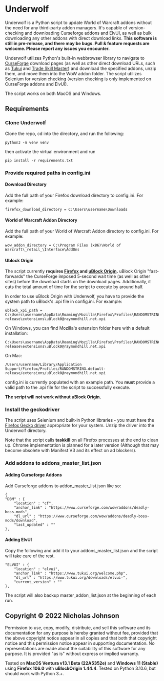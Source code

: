 # Underwolf

Underwolf is a Python script to update World of Warcraft addons without the need for any third-party addon managers. It's capable of version-checking and downloading Curseforge addons and ElvUI, as well as bulk downloading any other addons with direct download links.
**This software is still in pre-release, and there may be bugs. Pull & feature requests are welcome. Please report any issues you encounter.**

Underwolf utilizes Python's built-in webbrowser library to navigate to [CurseForge](https://www.curseforge.com/) download pages (as well as other direct download URLs, such as [Tukui](https://www.tukui.org) and [Trade Skill Master](https://www.tradeskillmaster.com/)) and download the specified addons, unzip them, and move them into the WoW addon folder. The script utilizes Selenium for version checking (version checking is only implemented on CurseForge addons and ElvUI).

The script works on both MacOS and Windows.

## Requirements

### Clone Underwolf

Clone the repo, cd into the directory, and run the following:

    python3 -m venv venv

then activate the virtual environment and run

    pip install -r requirements.txt

### Provide required paths in config.ini

#### Download Directory

Add the full path of your Firefox download directory to config.ini. For example:

    firefox_download_directory = C:\Users\username\Downloads

#### World of Warcraft Addon Directory

Add the full path of your World of Warcraft Addon directory to config.ini. For example:

    wow_addon_directory = C:\Program Files (x86)\World of Warcraft\_retail_\Interface\AddOns

#### Ublock Origin

The script currently **requires [Firefox](https://www.mozilla.org/en-US/firefox/new/) and [uBlock Origin](https://addons.mozilla.org/en-US/firefox/addon/ublock-origin/).** uBlock Origin "fast-forwards" the CurseForge imposed 5-second wait time (as well as other sites) before the download starts on the download pages. Additionally, it cuts the total amount of time for the script to execute by around half.

In order to use uBlock Origin with Underwolf, you have to provide the system path to uBlock's .xpi file in config.ini. For example:

    ublock_xpi_path = C:\Users\username\AppData\Roaming\Mozilla\Firefox\Profiles\RANDOMSTRING.default-release\extensions\uBlock0@raymondhill.net.xpi

On Windows, you can find Mozilla's extension folder here with a default installation:

    C:\Users\username\AppData\Roaming\Mozilla\Firefox\Profiles\RANDOMSTRING.default-release\extensions\uBlock0@raymondhill.net.xpi

On Mac:

    /Users/username/Library/Application Support/Firefox/Profiles/RANDOMSTRING.default-release/extensions/uBlock0@raymondhill.net.xpi

config.ini is currently populated with an example path. You **must** provide a valid path to the .xpi file for the script to successfully execute.

**The script will not work without uBlock Origin.**

### Install the geckodriver

The script uses Selenium and built-in Python libraries - you must have the [Firefox Gecko driver](https://github.com/mozilla/geckodriver/releases) appropriate for your system. Unzip the driver into the Underwolf directory.

Note that the script calls **taskkill** on all Firefox processes at the end to clean up. Chrome implementation is planned for a later version (Although that may become obsolete with Manifest V3 and its effect on ad blockers).

### Add addons to addons_master_list.json

#### Adding Curseforge Addons
Add Curseforge addons to addon_master_list.json like so:

    {
    "DBM" : {
        "location" : "cf",
        "anchor_link" : "https://www.curseforge.com/wow/addons/deadly-boss-mods",
        "dl_url" : "https://www.curseforge.com/wow/addons/deadly-boss-mods/download",
        "last_updated" : ""
    },

#### Adding ElvUI 
Copy the following and add it to your addons_master_list.json and the script will take care of the rest.

    "ELVUI" : {
        "location" : "elvui",
        "anchor_link" : "https://www.tukui.org/welcome.php",
        "dl_url" : "https://www.tukui.org/downloads/elvui-",
        "current_version" : ""
    },

The script will also backup master_addon_list.json at the beginning of each run.

## Copyright © 2022 Nicholas Johnson

Permission to use, copy, modify, distribute, and sell this software and its documentation for any purpose is hereby granted without fee, provided that the above copyright notice appear in all copies and that both that copyright notice and this permission notice appear in supporting documentation. No representations are made about the suitability of this software for any purpose.  It is provided "as is" without express or implied warranty.

Tested on **MacOS Ventura v13.1 Beta (22A5352e)** and **Windows 11 (Stable)** using **Firefox 106.0** with **uBlockOrigin 1.44.4**. Tested on Python 3.10.6, but should work with Python 3.+.
